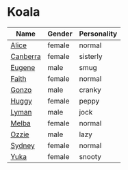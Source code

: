 # Koala

|Name|Gender|Personality|
|---|---|---|
|[Alice](github.com/lindsaygelle/animalcrossing/villager/koala/alice)|female|normal|
|[Canberra](github.com/lindsaygelle/animalcrossing/villager/koala/canberra)|female|sisterly|
|[Eugene](github.com/lindsaygelle/animalcrossing/villager/koala/eugene)|male|smug|
|[Faith](github.com/lindsaygelle/animalcrossing/villager/koala/faith)|female|normal|
|[Gonzo](github.com/lindsaygelle/animalcrossing/villager/koala/gonzo)|male|cranky|
|[Huggy](github.com/lindsaygelle/animalcrossing/villager/koala/huggy)|female|peppy|
|[Lyman](github.com/lindsaygelle/animalcrossing/villager/koala/lyman)|male|jock|
|[Melba](github.com/lindsaygelle/animalcrossing/villager/koala/melba)|female|normal|
|[Ozzie](github.com/lindsaygelle/animalcrossing/villager/koala/ozzie)|male|lazy|
|[Sydney](github.com/lindsaygelle/animalcrossing/villager/koala/sydney)|female|normal|
|[Yuka](github.com/lindsaygelle/animalcrossing/villager/koala/yuka)|female|snooty|
